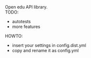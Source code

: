 Open edu API library.  
TODO: 
  - autotests
  - more features
  
HOWTO:
  - insert your settings in config.dist.yml 
  - copy and rename it as config.yml

